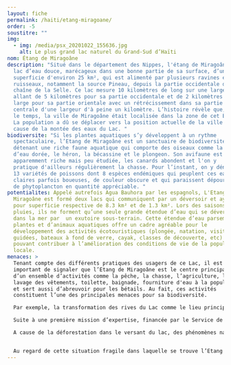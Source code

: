 ```yaml
---
layout: fiche
permalink: /haiti/etang-miragoane/
order: -5
soustitre: ""
img:
  - img: /media/psx_20201022_155636.jpg
    alt: Le plus grand lac naturel du Grand-Sud d’Haïti
nom: Étang de Miragoâne
description: "Situé dans le département des Nippes, l'étang de Miragoâne est un
  lac d’eau douce, marécageux dans une bonne partie de sa surface, d’une
  superficie d'environ 25 km², qui est alimenté par plusieurs ravines et
  ruisseaux, notamment la source Pineau, depuis la partie occidentale de la
  chaîne de la Selle. Ce lac mesure 10 kilomètres de long sur une largeur
  allant de 5 kilomètres pour sa partie occidentale et de 2 kilomètres de
  large pour sa partie orientale avec un rétrécissement dans sa partie
  centrale d'une largeur d'à peine un kilomètre. L’histoire révèle que, dans
  le temps, la ville de Miragoâne était localisée dans la zone de cet Etang.
  La population a dû se déplacer vers la position actuelle de la ville à
  cause de la montée des eaux du Lac. "
biodiversite: "Si les plantes aquatiques s’y développent à un rythme
  spectaculaire, l’Etang de Miragoâne est un sanctuaire de biodiversité
  détenant une riche faune aquatique qui comporte des oiseaux comme la poule
  d’eau dorée, le héron, la bécassine et le plongeon. Son avifaune est
  apparemment riche mais peu étudiée, les canards abondent et l'on y
  pratique d'ailleurs régulièrement la chasse. Pour l’instant, on y dénombre
  13 variétés de poissons dont 8 espèces endémiques qui peuplent ces eaux
  claires parfois boueuses, de couleur obscure et qui paraissent dépourvues
  de phytoplancton en quantité appréciable. "
potentialites: Appelé autrefois Agua Bauhora par les espagnols, L'Etang de
  Miragoâne est formé deux lacs qui communiquent par un déversoir et ayant
  pour superficie respective de 8.3 km² et de 1.3 km². Lors des saisons de
  pluies, ils ne forment qu’une seule grande étendue d’eau qui se déverse
  dans la mer par  un exutoire sous-terrain. Cette étendue d’eau parsemée de
  plantes et d’animaux aquatiques offre un cadre agréable pour le
  développement des activités écotouristiques (plongée, natation, visites
  guidées, bateaux à fond de verre, cayak, classes de découverte, etc)
  pouvant contribuer à l’amélioration des conditions de vie de la population
  locale.
menaces: >
  Tenant compte des différents pratiques des usagers de ce Lac, il est
  important de signaler que l’Etang de Miragoâne est le centre principal
  d’un ensemble d’activités comme la pêche, la chasse, l’agriculture, le
  lavage des vêtements, toilette, baignade, fourniture d'eau à la population
  et sert aussi d’abreuvoir pour les bétails. Au fait, ces activités
  constituent l’une des principales menaces pour sa biodiversité.

  Par exemple, la transformation des rives du Lac comme le lieu principal pour faire la lessive est un problème majeur qui perturbe son équilibre écologique notamment par la pollution de ses eaux.

  Suite à une première mission d’expertise, financée par le Service de coopération et d’action culturelle de l’Ambassade de France en Haïti en 2009, le plongeur professionnel martiniquais Alain Rauwel a pu photographier un ensemble de débris comme des blocs de pierre, des ballots de vêtements, sacs lestés, tissus, mousse de vieux matelas, plantes en décomposition… qui se retrouvent tous au fond du lac et qui font obstacle aux différents points d’infiltration de l’Étang.

  A cause de la déforestation dans le versant du lac, des phénomènes naturels provoquent souvent la montée des eaux de cet Etang. Ce phénomène s’est intensifié en septembre 2008 suite à de fortes pluies provoquées par le passage de quatre cyclones meurtriers Fay, Gustav, Hanna et Ike qui ont dévasté le pays et provoquent une montée des eaux de l’étang de Miragôane. Celle-ci a coupé les régions du Sud, des Nippes et de la Grand-Anse avec le reste du pays


  Au regard de cette situation fragile dans laquelle se trouve l’Etang de Miragôane, il est urgent de mener une vaste campagne de sensibilisation de la population non seulement à la protection de la biodiversité du Lac mais aussi à une (ré) harmonisation de leur rapport avec ce patrimoine naturel combien utile et nécessaire à la création d’un cadre de vie durable pour les populations locales. À cette campagne s’ajoute aussi des activités génératrices de revenus mais respectueux de l’environnement leur permettant de mieux s’adapter au changement climatique.
---
```

